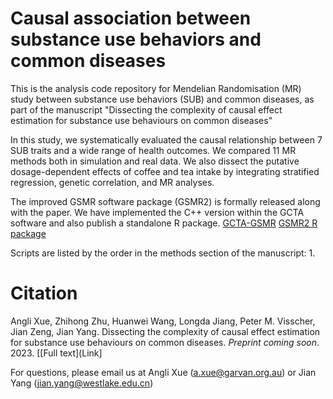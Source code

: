# Causal association between substance use behaviors and common diseases
This is the analysis code repository for Mendelian Randomisation (MR) study between substance use behaviors (SUB) and common diseases, as part of the manuscript "Dissecting the complexity of causal effect estimation for substance use behaviours on common diseases"

In this study, we systematically evaluated the causal relationship between 7 SUB traits and a wide range of health outcomes. We compared 11 MR methods both in simulation and real data. We also dissect the putative dosage-dependent effects of coffee and tea intake by integrating stratified regression, genetic correlation, and MR analyses.

The improved GSMR software package (GSMR2) is formally released along with the paper. We have implemented the C++ version within the GCTA software and also publish a standalone R package.
[GCTA-GSMR](https://yanglab.westlake.edu.cn/software/gcta/index.html#GSMR)
[GSMR2 R package](https://yanglab.westlake.edu.cn/software/gsmr/)

Scripts are listed by the order in the methods section of the manuscript:
1. 


# Citation
Angli Xue, Zhihong Zhu, Huanwei Wang, Longda Jiang, Peter M. Visscher, Jian Zeng, Jian Yang. Dissecting the complexity of causal effect estimation for substance use behaviours on common diseases. _Preprint coming soon_. 2023. [[Full text](Link]

For questions, please email us at Angli Xue (a.xue@garvan.org.au) or Jian Yang (jian.yang@westlake.edu.cn)
